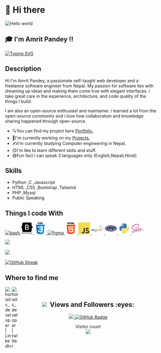 # 👋 Hi there 

<img src="https://raw.githubusercontent.com/sagar-viradiya/sagar-viradiya/master/resources/banner.png" alt="Hello world">
  
## 🎓 I'm Amrit Pandey !! 

[![Typing SVG](https://readme-typing-svg.herokuapp.com?font=Fira+Code&weight=100&size=25&pause=1000&width=435&lines=Amrit+Pandey)](https://git.io/typing-svg)

 ## Description
  Hi I'm Amrit Pandey, a passionate self-taught web developer and a freelance software engineer from Nepal. My passion for software lies with dreaming up   ideas and making them come true with elegant interfaces. i take great care in the experience, architecture, and code quality of the things I build.
  
  I am also an open-source enthusiast and maintainer. i learned a lot from the open-source community and i love how collaboration and knowledge sharing     happened through open-source.

   - 🔍You can find my project here [Portfolio.](https://amritportfolio.netlify.app)
   - 👷I'm currently working on my [Projects.](https://github.com/amripandey?tab=repositories)
   - ✍️I'm currently studying Computer engineering in Nepal.
   - 😊I'm like to learn different skills and stuff.
   - 😅Fun fact i can speak 3 languages only (English,Nepali,Hindi)
  
  ## Skills
  
  - Python ,C ,Javascript
  - HTML ,CSS ,Bootstrap ,Tailwind
  - PHP ,Mysql
  - Public Speaking

## Things I code With
<p align="left"> 
<a href="https://www.gnu.org/software/bash/" target="_blank"> <img src="https://www.vectorlogo.zone/logos/gnu_bash/gnu_bash-icon.svg" alt="bash" width="40" height="40"/> </a> 
<a href="https://getbootstrap.com" target="_blank"> <img src="https://raw.githubusercontent.com/devicons/devicon/master/icons/bootstrap/bootstrap-plain-wordmark.svg" alt="bootstrap" width="40" height="40"/> </a> 
<a href="https://www.w3schools.com/css/" target="_blank"> <img src="https://raw.githubusercontent.com/devicons/devicon/master/icons/css3/css3-original-wordmark.svg" alt="css3" width="40" height="40"/> </a> 
<a href="https://www.figma.com/" target="_blank"> <img src="https://www.vectorlogo.zone/logos/figma/figma-icon.svg" alt="figma" width="40" height="40"/> </a> 
<a href="https://www.w3.org/html/" target="_blank"> <img src="https://raw.githubusercontent.com/devicons/devicon/master/icons/html5/html5-original-wordmark.svg" alt="html5" width="40" height="40"/> </a> 
<a href="https://developer.mozilla.org/en-US/docs/Web/JavaScript" target="_blank"> <img src="https://raw.githubusercontent.com/devicons/devicon/master/icons/javascript/javascript-original.svg" alt="javascript" width="40" height="40"/> </a> <a href="https://www.mysql.com/" target="_blank"> <img src="https://raw.githubusercontent.com/devicons/devicon/master/icons/mysql/mysql-original-wordmark.svg" alt="mysql" width="40" height="40"/> </a> 
<a href="https://www.php.net" target="_blank"> <img src="https://raw.githubusercontent.com/devicons/devicon/master/icons/php/php-original.svg" alt="php" width="40" height="40"/> </a> 
<a href="https://www.python.org" target="_blank"> <img src="https://raw.githubusercontent.com/devicons/devicon/master/icons/python/python-original.svg" alt="python" width="40" height="40"/> </a> 
<a href="https://sass-lang.com" target="_blank"> <img src="https://raw.githubusercontent.com/devicons/devicon/master/icons/sass/sass-original.svg" alt="sass" width="40" height="40"/> </a>  
</p>

![](https://github-readme-stats.vercel.app/api?username=amripandey&theme=dark&hide_border=false&include_all_commits=true&count_private=false)<br/>

![](https://github-readme-stats.vercel.app/api/top-langs/?username=amripandey&theme=dark&hide_border=false&include_all_commits=true&count_private=false&layout=compact)

[![GitHub Streak](https://github-readme-streak-stats.herokuapp.com?user=amripandey&theme=vue&ring=EB5454&background=EBEBEB)](https://git.io/streak-stats)

## Where to find me
<img align="left" alt="holisitc_developer | LinkedIn" width="22px" src="https://cdn.jsdelivr.net/npm/simple-icons@v3/icons/linkedin.svg" /><!---https://www.linkedin.com/in/amrit-pandey-864140205/-->
<img align="left" alt="holisitc_developer | twitter" width="22px" src="https://cdn.jsdelivr.net/npm/simple-icons@v3/icons/twitter.svg" />

<br/>

<h2 align="center"> 
<img src="https://media.giphy.com/media/iY8CRBdQXODJSCERIr/giphy.gif" width="35px">&nbsp; Views and Followers :eyes:</h2>

<p align="center">
    
<a href="https://github.com/amripandey/github-profile-views-counter">
    <img src="https://komarev.com/ghpvc/?username=amripandey">
</a>
    <a href="https://github.com/amripandey?tab=followers">
        <img src="https://img.shields.io/github/followers/amripandey?label=Followers&style=social" alt="GitHub Badge">
    </a>
  </p>
 <p align="center"> 
  Visitor count<br>
  <img src="https://profile-counter.glitch.me/amripandey/count.svg" />
</p>
